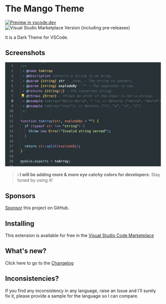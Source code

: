 # The Mango Theme

[![Preview in vscode.dev](https://img.shields.io/badge/preview%20in-vscode.dev-brightgreen)](https://marketplace.visualstudio.com/items?itemName=sanjeevkse.the-mango-theme)
![Visual Studio Marketplace Version (including pre-releases)](https://img.shields.io/visual-studio-marketplace/v/sanjeevkse.the-mango-theme)

<!-- ![Visual Studio Marketplace Downloads](https://img.shields.io/visual-studio-marketplace/d/sanjeevkse.the-mango-theme)
![Visual Studio Marketplace Rating](https://img.shields.io/visual-studio-marketplace/r/sanjeevkse.the-mango-theme) -->

It is a Dark Theme for VSCode.

## Screenshots

![Editor View](https://raw.githubusercontent.com/sanjeevkse/the-mango-theme/main/screenshots/s1.png)

> :information_source: **I will be adding more & more eye catchy colors for developers**: Stay tuned by using it!

## Sponsors

[Sponsor](https://github.com/sponsors/sanjeevkse) this project on GitHub.

## Installing

This extension is available for free in the [Visual Studio Code Marketplace](https://marketplace.visualstudio.com/items/sanjeevkse.the-mango-theme)

## What's new?

Click here to go to the [Changelog](https://github.com/sanjeevkse/the-mango-theme/blob/main/CHANGELOG.md)

## Inconsistencies?

If you find any inconsistency in any language, raise an Issue and I'll surely fix it, please provide a sample for the language so I can compare.
